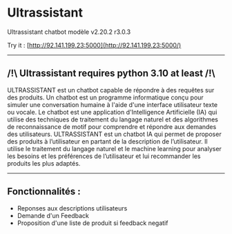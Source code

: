 # Ultrassistant
 Ultrassistant chatbot modèle v2.20.2 r3.0.3 
 
 
 
 Try it : [http://92.141.199.23:5000](http://92.141.199.23:5000/)
 
---------------------------------------------------------------------------------
/!\ Ultrassistant requires python 3.10 at least /!\
------------------------------------------------------------------

ULTRASSISTANT est un chatbot capable de répondre à des requêtes sur des produits. Un chatbot est un programme informatique conçu pour simuler une conversation humaine à l'aide d'une interface utilisateur texte ou vocale. Le chatbot est une application d'Intelligence Artificielle (IA) qui utilise des techniques de traitement du langage naturel et des algorithmes de reconnaissance de motif pour comprendre et répondre aux demandes des utilisateurs. ULTRASSISTANT est un chatbot IA qui permet de proposer des produits à l’utilisateur en partant de la description de l’utilisateur. Il utilise le traitement du langage naturel et le machine learning pour analyser les besoins et les préférences de l’utilisateur et lui recommander les produits les plus adaptés.

------------------------------------------------------------------------
Fonctionnalités :
----------------------------

- Reponses aux descriptions utilisateurs
- Demande d'un Feedback 
- Proposition d'une liste de produit si feedback negatif


